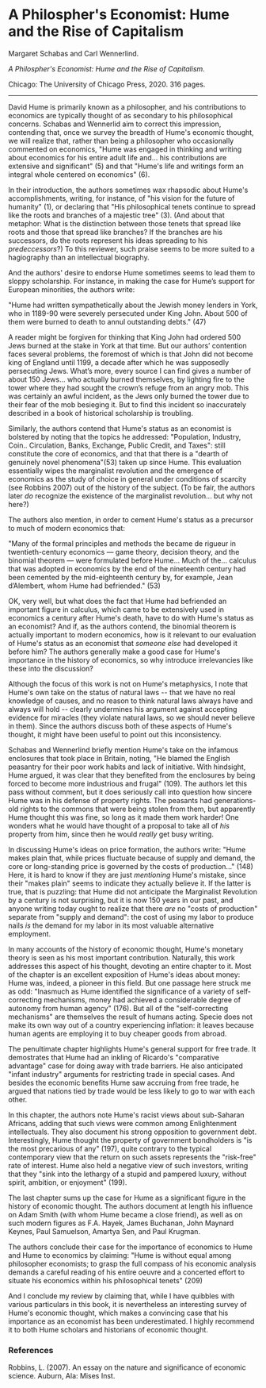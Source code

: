 A Philospher's Economist: Hume and the Rise of Capitalism
==========================================================

Margaret Schabas and Carl Wennerlind.

*A Philospher's Economist: Hume and the Rise of Capitalism*.

Chicago: The University of Chicago Press, 2020. 316 pages.

---

David Hume is primarily known as a philosopher, and his contributions to
economics are typically thought of as secondary to his philosophical concerns.
Schabas and Wennerlid aim to correct this impression, contending that, once we
survey the breadth of Hume's economic thought, we will realize that, rather
than being a philosopher who occasionally commented on economics, "Hume was
engaged in thinking and writing about economics for his entire adult life
and... his contributions are extensive and significant" (5) and that "Hume's
life and writings form an integral whole centered on economics" (6).

In their introduction, the authors sometimes wax rhapsodic about Hume's
accomplishments, writing, for instance, of "his vision for the future of
humanity" (1), or declaring that "His philosophical tenets continue to spread
like the roots and branches of a majestic tree" (3). (And about that
metaphor: What is the distinction between those tenets that spread like roots
and those that spread like branches? If the branches are his successors, do the
roots represent his ideas spreading to his *predeccessors*?) To this reviewer,
such praise seems to be more suited to a hagiography than an intellectual
biography.

And the authors' desire to endorse Hume sometimes seems to lead them to sloppy
scholarship. For instance, in making the case for Hume’s support for European
minorities, the authors write:

"Hume had written sympathetically about the Jewish money lenders in York, who
in 1189-90 were severely persecuted under King John. About 500 of them were
burned to death to annul outstanding debts." (47)

A reader might be forgiven for thinking that King John had ordered 500 Jews
burned at the stake in York at that time. But our authors’ contention faces
several problems, the foremost of which is that John did not become king of
England until 1199, a decade after which he was supposedly persecuting Jews.
What’s more, every source I can find gives a number of about 150 Jews... who
actually burned themselves, by lighting fire to the tower where they had sought
the crown’s refuge from an angry mob. This was certainly an awful incident, as
the Jews only burned the tower due to their fear of the mob
besieging it. But to find this incident so inaccurately described in a book of
historical scholarship is troubling.

Similarly, the authors contend that Hume's status as an economist is bolstered
by noting that the topics he addressed: "Population, Industry, Coin..
Circulation, Banks, Exchange, Public Credit, and Taxes": still constitute the
core of economics, and that that there is a "dearth of genuinely novel
phenomena"(53) taken up since Hume. This evaluation essentially wipes the
marginalist revolution and the emergence of economics as the study of choice in
general under conditions of scarcity (see Robbins 2007) out of the history of the
subject. (To be fair, the authors later *do* recognize the existence of the
marginalist revolution... but why not here?)

The authors also mention, in order to cement Hume's status as a precursor to
much of modern economics that:

"Many of the formal principles and methods the became de rigueur in
twentieth-century economics — game theory, decision theory, and the binomial
theorem — were formulated before Hume... Much of the...
calculus that was adopted in economics by the end of the nineteenth century had
been cemented by the mid-eighteenth century by, for example, Jean d’Alembert,
whom Hume had befriended." (53)

OK, very well, but what does the fact that Hume had befriended an
important figure in calculus, which came to be extensively used in economics a
century after Hume's death, have to do with Hume's status as an economist? And
if, as the authors contend, the binomial theorem is actually important
to modern economics, how is it relevant to our evaluation of Hume's status as an
economist that *someone else* had developed it before him?
The authors generally make a good case for Hume's importance in the history of
economics, so why introduce irrelevancies like these into
the discussion?

Although the focus of this work is not on Hume's metaphysics, I note that
Hume's own take on the status of natural laws -- that we have no real knowledge
of causes, and no reason to think natural laws always have and always will
hold -- clearly undermines his argument against accepting evidence for miracles
(they violate natural laws, so we should never believe in them).
Since the authors discuss both of these aspects of Hume's thought, it
might have been useful to point out this inconsistency.

Schabas and Wennerlind briefly mention Hume's take on the infamous enclosures
that took place in Britain,
noting, "He blamed the English peasantry for their poor work habits and lack of
initiative. With hindsight, Hume argued, it was clear that they benefited from
the enclosures by being forced to become more industrious and frugal" (109).
The authors let this pass without comment, but it does seriously call into
question how sincere Hume was in his defense of property rights. The peasants
had generations-old rights to the commons that were being stolen from them, but
apparently Hume thought this was fine, so long as it made them work harder! One
wonders what he would have thought of a proposal to take all of *his* property
from him, since then he would *really* get busy writing.

In discussing Hume's ideas on price formation, the authors write:
"Hume makes plain that, while prices fluctuate because of supply and demand,
the core or long-standing price is governed by the costs of production..."
(148) Here, it is hard to know if they are just *mentioning* Hume's
mistake, since their "makes plain" seems to indicate they actually believe it.
If the latter is true, that is puzzling: that Hume did not anticipate the
Marginalist Revolution by a century is not surprising, but it is now 150 years
in our past, and anyone writing today ought to realize that there *are* no
"costs of production" separate from "supply and demand": the cost of using my
labor to produce nails *is* the demand for my labor in its most valuable
alternative employment.

In many accounts of the history of economic thought, Hume's monetary theory
is seen as his most important contribution. Naturally, this work addresses this
aspect of his thought, devoting an entire chapter to it. Most of the chapter is
an excellent exposition of Hume's ideas about money: Hume was, indeed, a
pioneer in this field. But one passage here struck me as odd:
"Inasmuch as Hume identified the significance of a variety of self-correcting
mechanisms, money had achieved a considerable degree of autonomy from human
agency" (176). But all of the "self-correcting
mechanisms" are themselves the result of humans acting. Specie does not make
its own way out of a country experiencing inflation: it leaves because human
agents are employing it to buy cheaper goods from abroad.

The penultimate chapter highlights Hume's general support for free trade. It
demostrates that Hume had an inkling of Ricardo's "comparative advantage" case
for doing away with trade barriers. He also anticipated "infant industry" arguments for
restricting trade in special cases. And besides the economic benefits Hume saw
accruing from free trade, he argued that nations tied by trade would be
less likely to go to war with each other.

In this chapter, the authors note Hume's racist views about sub-Saharan
Africans, adding that such views were common among Enlightenment intellectuals.
They also document his strong opposition to government debt. Interestingly,
Hume thought the property of government bondholders is "is the most precarious
of any" (197), quite contrary to the typical contemporary view that the return
on such assets represents the "risk-free" rate of interest. Hume also held a
negative view of such investors, writing that they "sink into the lethargy of a
stupid and pampered luxury, without spirit, ambition, or enjoyment" (199).

The last chapter sums up the case for Hume as a significant figure in the
history of economic thought. The authors document at length his influence on
Adam Smith (with whom Hume became a close friend), as well as on such modern
figures as F.A. Hayek, James Buchanan, John Maynard Keynes, Paul Samuelson,
Amartya Sen, and Paul Krugman.

The authors conclude their case for the importance of economics to Hume and Hume to
economics by claiming:
"Hume is without equal among philosopher economists; to grasp the full compass
of his economic analysis demands a careful reading of his entire oeuvre and a
concerted effort to situate his economics within his philosophical tenets"
(209)

And I conclude my review by claiming that, while I have quibbles with various
particulars in this book, it is nevertheless an interesting survey of Hume's
economic thought, which makes a convincing case that his importance as an
economist has been underestimated. I highly recommend it to both Hume scholars
and historians of economic thought.



### References

Robbins, L. (2007).
An essay on the nature and significance of economic science.
Auburn, Ala: Mises Inst.
